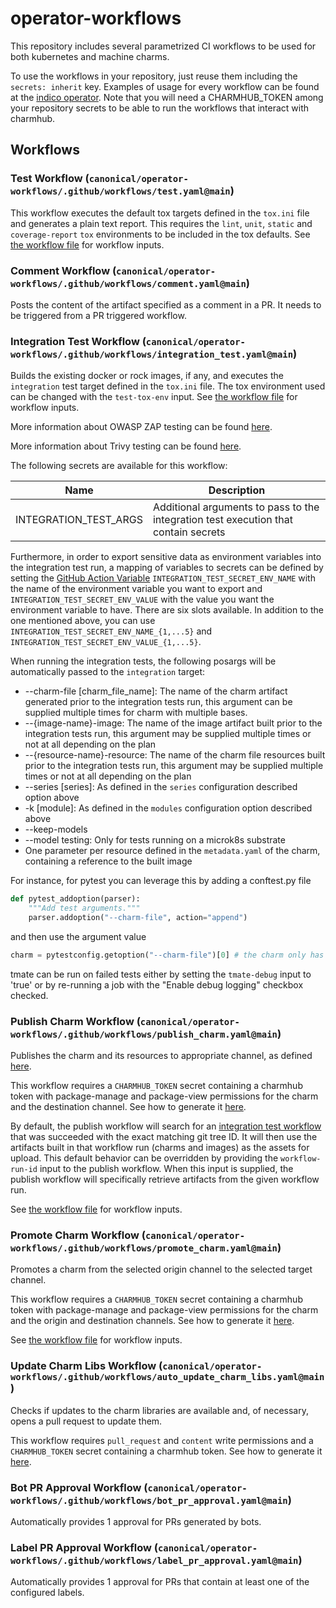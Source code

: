# operator-workflows

This repository includes several parametrized CI workflows to be used for both kubernetes and machine charms.

To use the workflows in your repository, just reuse them including the `secrets: inherit` key. Examples of usage for every workflow can be found at the [indico operator](https://github.com/canonical/indico-operator/blob/main/.github/workflows). Note that you will need a CHARMHUB_TOKEN among your repository secrets to be able to run the workflows that interact with charmhub.

## Workflows

### Test Workflow (`canonical/operator-workflows/.github/workflows/test.yaml@main`)
This workflow executes the default tox targets defined in the `tox.ini` file and generates a plain text report. This requires the `lint`, `unit`, `static` and `coverage-report` `tox` environments to be included in the tox defaults. See [the workflow file](.github/workflows/test.yaml) for workflow inputs.

### Comment Workflow (`canonical/operator-workflows/.github/workflows/comment.yaml@main`)
Posts the content of the artifact specified as a comment in a PR. It needs to be triggered from a PR triggered workflow.

### Integration Test Workflow (`canonical/operator-workflows/.github/workflows/integration_test.yaml@main`)
Builds the existing docker or rock images, if any, and executes the `integration` test target defined in the `tox.ini` file. The tox environment used can be changed with the `test-tox-env` input. See [the workflow file](.github/workflows/integration_test.yaml) for workflow inputs.

More information about OWASP ZAP testing can be found [here](OWASPZAP.md).

More information about Trivy testing can be found [here](TRIVY.MD).

The following secrets are available for this workflow:

| Name | Description |
|--------------------|-------------------|
| INTEGRATION_TEST_ARGS | Additional arguments to pass to the integration test execution that contain secrets |

Furthermore, in order to export sensitive data as environment variables into the integration test run,
a mapping of variables to secrets can be defined by setting the [GitHub Action Variable](https://docs.github.com/en/actions/writing-workflows/choosing-what-your-workflow-does/store-information-in-variables)
`INTEGRATION_TEST_SECRET_ENV_NAME` with the name of the environment variable you want to export and `INTEGRATION_TEST_SECRET_ENV_VALUE` with the value you want the environment variable to have.
 There are six slots available. In addition to the one mentioned above, you can use
`INTEGRATION_TEST_SECRET_ENV_NAME_{1,...5}` and `INTEGRATION_TEST_SECRET_ENV_VALUE_{1,...5}`.

When running the integration tests, the following posargs will be automatically passed to the `integration` target:

* --charm-file [charm_file_name]: The name of the charm artifact generated prior to the integration tests run, this argument can be supplied multiple times for charm with multiple bases.
* --{image-name}-image: The name of the image artifact built prior to the integration tests run, this argument may be supplied multiple times or not at all depending on the plan
* --{resource-name}-resource: The name of the charm file resources built prior to the integration tests run, this argument may be supplied multiple times or not at all depending on the plan
* --series [series]: As defined in the `series` configuration described option above
* -k [module]: As defined in the `modules` configuration option described above
* --keep-models
* --model testing: Only for tests running on a microk8s substrate
* One parameter per resource defined in the `metadata.yaml` of the charm, containing a reference to the built image

For instance, for pytest you can leverage this by adding a conftest.py file

```python
def pytest_addoption(parser):
    """Add test arguments."""
    parser.addoption("--charm-file", action="append")
```

and then use the argument value

```python
charm = pytestconfig.getoption("--charm-file")[0] # the charm only has one base
```

tmate can be run on failed tests either by setting the `tmate-debug` input to 'true' or by re-running a job with the "Enable debug logging" checkbox checked.

### Publish Charm Workflow (`canonical/operator-workflows/.github/workflows/publish_charm.yaml@main`)
Publishes the charm and its resources to appropriate channel, as defined [here](https://github.com/canonical/charming-actions/tree/main/channel).

This workflow requires a `CHARMHUB_TOKEN` secret containing a charmhub token with package-manage and package-view permissions for the charm and the destination channel. See how to generate it [here](https://juju.is/docs/sdk/remote-env-auth).

By default, the publish workflow will search for an [integration test workflow](#integration-test-workflow-canonicaloperator-workflowsgithubworkflowsintegration_testyamlmain) that was succeeded with the exact matching git tree ID. It will then use the artifacts built in that workflow run (charms and images) as the assets for upload. This default behavior can be overridden by providing the `workflow-run-id` input to the publish workflow. When this input is supplied, the publish workflow will specifically retrieve artifacts from the given workflow run.

See [the workflow file](.github/workflows/publish_charm.yaml) for workflow inputs.

### Promote Charm Workflow (`canonical/operator-workflows/.github/workflows/promote_charm.yaml@main`)
Promotes a charm from the selected origin channel to the selected target channel.

This workflow requires a `CHARMHUB_TOKEN` secret containing a charmhub token with package-manage and package-view permissions for the charm and the origin and destination channels. See how to generate it [here](https://juju.is/docs/sdk/remote-env-auth).

See [the workflow file](.github/workflows/promote_charm.yaml) for workflow inputs.

### Update Charm Libs Workflow (`canonical/operator-workflows/.github/workflows/auto_update_charm_libs.yaml@main`)
Checks if updates to the charm libraries are available and, of necessary,  opens a pull request to update them.

This workflow requires `pull_request` and `content` write permissions and a `CHARMHUB_TOKEN` secret containing a charmhub token. See how to generate it [here](https://juju.is/docs/sdk/remote-env-auth).

### Bot PR Approval Workflow (`canonical/operator-workflows/.github/workflows/bot_pr_approval.yaml@main`)
Automatically provides 1 approval for PRs generated by bots.

### Label PR Approval Workflow (`canonical/operator-workflows/.github/workflows/label_pr_approval.yaml@main`)
Automatically provides 1 approval for PRs that contain at least one of the configured labels.
